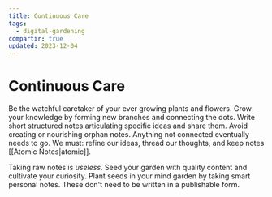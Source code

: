 ```yaml
---
title: Continuous Care
tags:
  - digital-gardening
compartir: true
updated: 2023-12-04
---
```


# Continuous Care

Be the watchful caretaker of your ever growing plants and flowers. Grow your knowledge by forming new branches and connecting the dots. Write short structured notes articulating specific ideas and share them. Avoid creating or nourishing orphan notes. Anything not connected eventually needs to go. We must: refine our ideas, thread our thoughts, and keep notes [[Atomic Notes|atomic]].

Taking raw notes is _useless_. Seed your garden with quality content and cultivate your curiosity. Plant seeds in your mind garden by taking smart personal notes. These don't need to be written in a publishable form.
